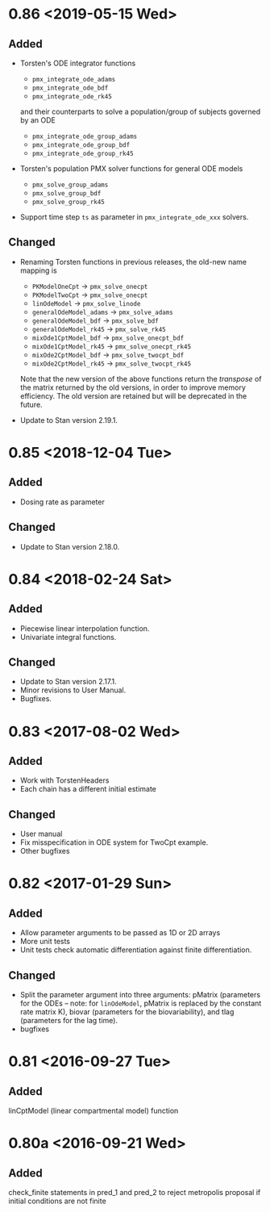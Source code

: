 # 0.86 <span class="timestamp-wrapper"><span class="timestamp">&lt;2019-05-15 Wed&gt;</span></span>


## Added

-   Torsten's ODE integrator functions
    
    -   `pmx_integrate_ode_adams`
    -   `pmx_integrate_ode_bdf`
    -   `pmx_integrate_ode_rk45`
    
    and their counterparts to solve a population/group of subjects governed by an ODE
    
    -   `pmx_integrate_ode_group_adams`
    -   `pmx_integrate_ode_group_bdf`
    -   `pmx_integrate_ode_group_rk45`
-   Torsten's population PMX solver functions for general ODE models
    -   `pmx_solve_group_adams`
    -   `pmx_solve_group_bdf`
    -   `pmx_solve_group_rk45`
-   Support time step `ts` as parameter in `pmx_integrate_ode_xxx` solvers.


## Changed

-   Renaming Torsten functions in previous releases, the old-new name mapping is
    
    -   `PKModelOneCpt` &rarr; `pmx_solve_onecpt`
    -   `PKModelTwoCpt` &rarr; `pmx_solve_onecpt`
    -   `linOdeModel` &rarr; `pmx_solve_linode`
    -   `generalOdeModel_adams` &rarr; `pmx_solve_adams`
    -   `generalOdeModel_bdf` &rarr; `pmx_solve_bdf`
    -   `generalOdeModel_rk45` &rarr; `pmx_solve_rk45`
    -   `mixOde1CptModel_bdf` &rarr; `pmx_solve_onecpt_bdf`
    -   `mixOde1CptModel_rk45` &rarr; `pmx_solve_onecpt_rk45`
    -   `mixOde2CptModel_bdf` &rarr; `pmx_solve_twocpt_bdf`
    -   `mixOde2CptModel_rk45` &rarr; `pmx_solve_twocpt_rk45`
    
    Note that the new version of the above functions return the *transpose* of the matrix returned by the old versions, in order to improve memory efficiency. The old version are retained but will be deprecated in the future.
-   Update to Stan version 2.19.1.


# 0.85 <span class="timestamp-wrapper"><span class="timestamp">&lt;2018-12-04 Tue&gt;</span></span>


## Added

-   Dosing rate as parameter


## Changed

-   Update to Stan version 2.18.0.


# 0.84 <span class="timestamp-wrapper"><span class="timestamp">&lt;2018-02-24 Sat&gt;</span></span>


## Added

-   Piecewise linear interpolation function.
-   Univariate integral functions.


## Changed

-   Update to Stan version 2.17.1.
-   Minor revisions to User Manual.
-   Bugfixes.


# 0.83 <span class="timestamp-wrapper"><span class="timestamp">&lt;2017-08-02 Wed&gt;</span></span>


## Added

-   Work with TorstenHeaders
-   Each chain has a different initial estimate


## Changed

-   User manual
-   Fix misspecification in ODE system for TwoCpt example.
-   Other bugfixes


# 0.82 <span class="timestamp-wrapper"><span class="timestamp">&lt;2017-01-29 Sun&gt;</span></span>


## Added

-   Allow parameter arguments to be passed as 1D or 2D arrays
-   More unit tests
-   Unit tests check automatic differentiation against finite differentiation.


## Changed

-   Split the parameter argument into three arguments: pMatrix (parameters for the ODEs &#x2013; note: for `linOdeModel`, pMatrix is replaced by the constant rate matrix K), biovar (parameters for the biovariability), and tlag (parameters for the lag time).
-   bugfixes


# 0.81 <span class="timestamp-wrapper"><span class="timestamp">&lt;2016-09-27 Tue&gt;</span></span>


## Added

linCptModel (linear compartmental model) function


# 0.80a <span class="timestamp-wrapper"><span class="timestamp">&lt;2016-09-21 Wed&gt;</span></span>


## Added

check_finite statements in pred_1 and pred_2 to reject metropolis proposal if initial conditions are not finite
